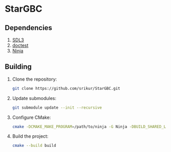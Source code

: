 # StarGBC

## Dependencies
1. [SDL3](https://github.com/libsdl-org/SDL)
2. [doctest](https://github.com/doctest/doctest)
3. [Ninja](https://github.com/ninja-build/ninja)

## Building
1. Clone the repository:
   ```bash
   git clone https://github.com/srikur/StarGBC.git
2. Update submodules:
   ```bash
   git submodule update --init --recursive
   ```
3. Configure CMake:
   ```bash
   cmake -DCMAKE_MAKE_PROGRAM=/path/to/ninja -G Ninja -DBUILD_SHARED_LIBS=false -S . -B build
   ```
4. Build the project:
   ```bash
   cmake --build build
   ```
